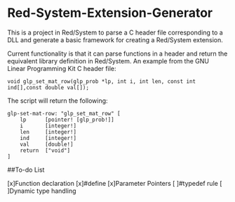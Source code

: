 Red-System-Extension-Generator
=========================

This is a project in Red/System to parse a C header file corresponding to a DLL and generate a basic framework for creating a Red/System extension.

Current functionality is that it can parse functions in a header and return the equivalent library definition in Red/System.  An example from the GNU Linear Programming Kit C header file:

    void glp_set_mat_row(glp_prob *lp, int i, int len, const int ind[],const double val[]);

The script will return the following:

    glp-set-mat-row: "glp_set_mat_row" [
        lp      [pointer! [glp_prob!]]
        i       [integer!]
        len     [integer!]
        ind     [integer!]
        val     [double!]
        return  ["void"]
    ]


##To-do List

[x]Function declaration
[x]#define
[x]Parameter Pointers 
[ ]#typedef rule
[ ]Dynamic type handling
